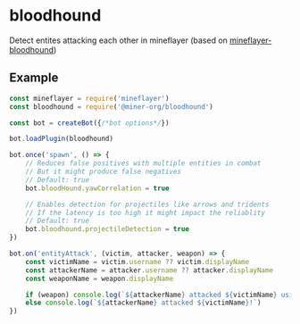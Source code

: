 # bloodhound

Detect entites attacking each other in mineflayer (based on [mineflayer-bloodhound](https://github.com/Nixes/mineflayer-bloodhound))

## Example

```js
const mineflayer = require('mineflayer')
const bloodhound = require('@miner-org/bloodhound')

const bot = createBot({/*bot options*/})

bot.loadPlugin(bloodhound)

bot.once('spawn', () => {
    // Reduces false positives with multiple entities in combat
    // But it might produce false negatives
    // Default: true
    bot.bloodHound.yawCorrelation = true

    // Enables detection for projectiles like arrows and tridents
    // If the latency is too high it might impact the reliablity
    // Default: true
    bot.bloodhound.projectileDetection = true
})

bot.on('entityAttack', (victim, attacker, weapon) => {
    const victimName = victim.username ?? victim.displayName
    const attackerName = attacker.username ?? attacker.displayName
    const weaponName = weapon.displayName

    if (weapon) console.log(`${attackerName} attacked ${victimName} using ${weaponName}!`)
    else console.log(`${attackerName} attacked ${victimName}!`)
})
```